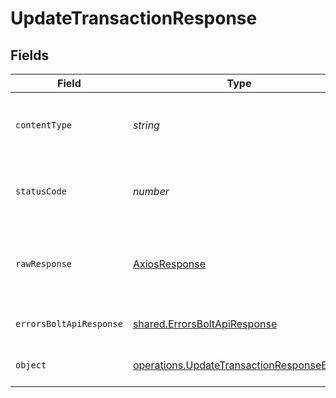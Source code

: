 # UpdateTransactionResponse


## Fields

| Field                                                                                                       | Type                                                                                                        | Required                                                                                                    | Description                                                                                                 |
| ----------------------------------------------------------------------------------------------------------- | ----------------------------------------------------------------------------------------------------------- | ----------------------------------------------------------------------------------------------------------- | ----------------------------------------------------------------------------------------------------------- |
| `contentType`                                                                                               | *string*                                                                                                    | :heavy_check_mark:                                                                                          | HTTP response content type for this operation                                                               |
| `statusCode`                                                                                                | *number*                                                                                                    | :heavy_check_mark:                                                                                          | HTTP response status code for this operation                                                                |
| `rawResponse`                                                                                               | [AxiosResponse](https://axios-http.com/docs/res_schema)                                                     | :heavy_minus_sign:                                                                                          | Raw HTTP response; suitable for custom response parsing                                                     |
| `errorsBoltApiResponse`                                                                                     | [shared.ErrorsBoltApiResponse](../../../sdk/models/shared/errorsboltapiresponse.md)                         | :heavy_minus_sign:                                                                                          | Generic Error Schema                                                                                        |
| `object`                                                                                                    | [operations.UpdateTransactionResponseBody](../../../sdk/models/operations/updatetransactionresponsebody.md) | :heavy_minus_sign:                                                                                          | Transaction Details Retrieved<br/>                                                                          |
